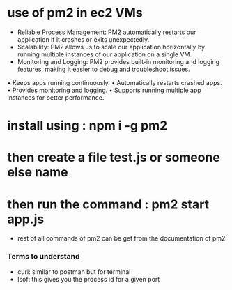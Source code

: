 # use of pm2 in ec2 VMs

- Reliable Process Management: PM2 automatically restarts our application if it crashes or exits unexpectedly.
- Scalability: PM2 allows us to scale our application horizontally by running multiple instances of our application on a single VM.
- Monitoring and Logging: PM2 provides built-in monitoring and logging features, making it easier to debug and troubleshoot issues.

•	Keeps apps running continuously.
•	Automatically restarts crashed apps.
•	Provides monitoring and logging.
•	Supports running multiple app instances for better performance.

# install using : npm i -g pm2
# then create a file test.js or someone else name
# then run the command : pm2 start app.js
- rest of all commands of pm2 can be get from the documentation of pm2

### Terms to understand
- curl: similar to postman but for terminal
- lsof: this gives you the process id for a given port